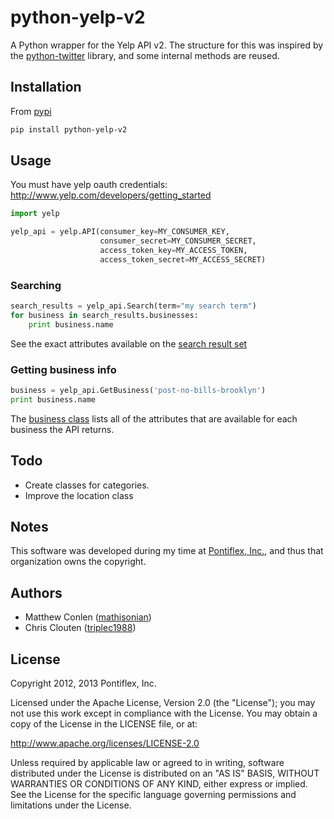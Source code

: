 python-yelp-v2
==============

A Python wrapper for the Yelp API v2. The structure for this was inspired by the [python-twitter](https://github.com/bear/python-twitter) library, and some internal methods are reused.


Installation
----

From [pypi](https://pypi.python.org/pypi/python-yelp-v2)

```sh
pip install python-yelp-v2
```

Usage
-----

You must have yelp oauth credentials: http://www.yelp.com/developers/getting_started

```python
import yelp

yelp_api = yelp.API(consumer_key=MY_CONSUMER_KEY,
                    consumer_secret=MY_CONSUMER_SECRET,
                    access_token_key=MY_ACCESS_TOKEN,
                    access_token_secret=MY_ACCESS_SECRET)

```

### Searching

```python
search_results = yelp_api.Search(term="my search term")
for business in search_results.businesses:
    print business.name
```

See the exact attributes available on the [search result set](https://github.com/mathisonian/python-yelp-v2/blob/master/yelp.py#L184)

### Getting business info

```python
business = yelp_api.GetBusiness('post-no-bills-brooklyn')
print business.name
```

The [business class](https://github.com/mathisonian/python-yelp-v2/blob/master/yelp.py#L203) lists all of the attributes that are 
available for each business the API returns.



Todo
----

* Create classes for categories.
* Improve the location class

Notes
-----
This software was developed during my time at [Pontiflex, Inc.](http://www.pontiflex.com), and thus that organization owns the copyright.

Authors
-------

* Matthew Conlen (<a href="http://github.com/mathisonian">mathisonian</a>)
* Chris Clouten (<a href="http://github.com/triplec1988">triplec1988</a>)

License
-------

Copyright 2012, 2013 Pontiflex, Inc.

Licensed under the Apache License, Version 2.0 (the "License"); you may not use this work except in compliance with the License. You may obtain a copy of the License in the LICENSE file, or at:

http://www.apache.org/licenses/LICENSE-2.0

Unless required by applicable law or agreed to in writing, software distributed under the License is distributed on an "AS IS" BASIS, WITHOUT WARRANTIES OR CONDITIONS OF ANY KIND, either express or implied. See the License for the specific language governing permissions and limitations under the License.
